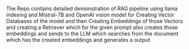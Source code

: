 The Repo contains detailed demonstration of RAG pipeline using llama indexing and Mistral-7B and OpenAI vision model for Creating Vector Databases of the model and then Creating Embeddings of those Vectors and creating a Retriever which for the given prompt also creates those embeddings and sends to the LLM which searches from the document which has the created embeddings and generates a output
